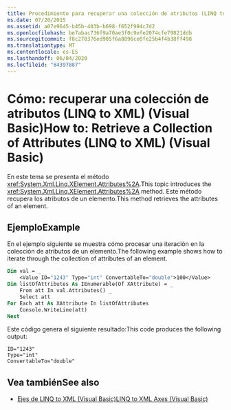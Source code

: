 ```yaml
---
title: Procedimiento para recuperar una colección de atributos (LINQ to XML)
ms.date: 07/20/2015
ms.assetid: a07e9645-b45b-403b-b698-f652f904c7d2
ms.openlocfilehash: be7abac736f9a70ae3f0c9efe2074cfe79821ddb
ms.sourcegitcommit: f8c270376ed905f6a8896ce0fe25b4f4b38ff498
ms.translationtype: MT
ms.contentlocale: es-ES
ms.lasthandoff: 06/04/2020
ms.locfileid: "84397887"
---
```

# <a name="how-to-retrieve-a-collection-of-attributes-linq-to-xml-visual-basic"></a><span data-ttu-id="4531e-102">Cómo: recuperar una colección de atributos (LINQ to XML) (Visual Basic)</span><span class="sxs-lookup"><span data-stu-id="4531e-102">How to: Retrieve a Collection of Attributes (LINQ to XML) (Visual Basic)</span></span>
<span data-ttu-id="4531e-103">En este tema se presenta el método <xref:System.Xml.Linq.XElement.Attributes%2A>.</span><span class="sxs-lookup"><span data-stu-id="4531e-103">This topic introduces the <xref:System.Xml.Linq.XElement.Attributes%2A> method.</span></span> <span data-ttu-id="4531e-104">Este método recupera los atributos de un elemento.</span><span class="sxs-lookup"><span data-stu-id="4531e-104">This method retrieves the attributes of an element.</span></span>  
  
## <a name="example"></a><span data-ttu-id="4531e-105">Ejemplo</span><span class="sxs-lookup"><span data-stu-id="4531e-105">Example</span></span>  
 <span data-ttu-id="4531e-106">En el ejemplo siguiente se muestra cómo procesar una iteración en la colección de atributos de un elemento.</span><span class="sxs-lookup"><span data-stu-id="4531e-106">The following example shows how to iterate through the collection of attributes of an element.</span></span>  
  
```vb  
Dim val = _  
    <Value ID="1243" Type="int" ConvertableTo="double">100</Value>  
Dim listOfAttributes As IEnumerable(Of XAttribute) = _  
    From att In val.Attributes() _  
    Select att  
For Each att As XAttribute In listOfAttributes  
    Console.WriteLine(att)  
Next  
```  
  
 <span data-ttu-id="4531e-107">Este código genera el siguiente resultado:</span><span class="sxs-lookup"><span data-stu-id="4531e-107">This code produces the following output:</span></span>  
  
```console  
ID="1243"  
Type="int"  
ConvertableTo="double"  
```  
  
## <a name="see-also"></a><span data-ttu-id="4531e-108">Vea también</span><span class="sxs-lookup"><span data-stu-id="4531e-108">See also</span></span>

- [<span data-ttu-id="4531e-109">Ejes de LINQ to XML (Visual Basic)</span><span class="sxs-lookup"><span data-stu-id="4531e-109">LINQ to XML Axes (Visual Basic)</span></span>](linq-to-xml-axes.md)
